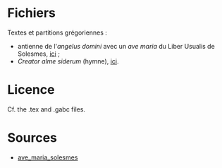 # Fichiers
Textes et partitions grégoriennes :
- antienne de l'*angelus domini* avec un *ave maria* du Liber Usualis de Solesmes, [ici](angelus.pdf) ;
- *Creator alme siderum* (hymne), [ici](Avent.pdf). 

# Licence

Cf. the .tex and .gabc files.

# Sources

- [ave_maria_solesmes](http://gregobase.selapa.net/chant.php?id=1860)
